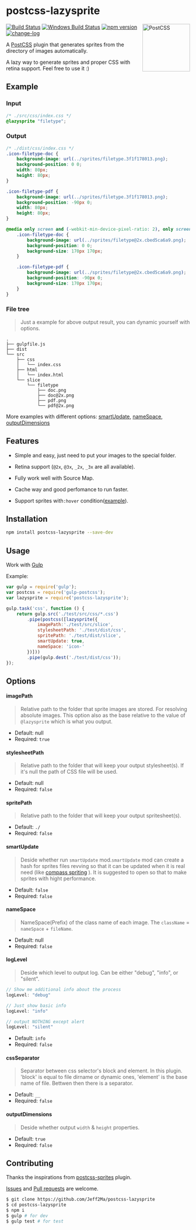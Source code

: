 # postcss-lazysprite

<img align="right" width="130" height="130" title="PostCSS" src="http://postcss.github.io/postcss/logo.svg">

[![Build Status](https://travis-ci.org/Jeff2Ma/postcss-lazysprite.svg?branch=master)](https://travis-ci.org/Jeff2Ma/postcss-lazysprite)
[![Windows Build Status](https://ci.appveyor.com/api/projects/status/github/Jeff2Ma/postcss-lazysprite?branch=master&svg=true)](https://ci.appveyor.com/project/Jeff2Ma/postcss-lazysprite)
[![npm version](https://badge.fury.io/js/postcss-lazysprite.svg)](https://www.npmjs.com/package/postcss-lazysprite)
[![change-log](https://img.shields.io/badge/changelog-md-blue.svg)](https://github.com/Jeff2Ma/postcss-lazysprite/blob/master/CHANGELOG.md)

A [PostCSS](https://github.com/postcss/postcss) plugin that generates sprites from the directory of images automatically.

A lazy way to generate sprites and proper CSS with retina support. Feel free to use it :)

## Example

### Input

```CSS
/* ./src/css/index.css */
@lazysprite "filetype";
```

### Output

```CSS
/* ./dist/css/index.css */
.icon-filetype-doc {
    background-image: url(../sprites/filetype.3f1f178013.png);
    background-position: 0 0;
    width: 80px;
    height: 80px;
}

.icon-filetype-pdf {
    background-image: url(../sprites/filetype.3f1f178013.png);
    background-position: -90px 0;
    width: 80px;
    height: 80px;
}

@media only screen and (-webkit-min-device-pixel-ratio: 2), only screen and (min--moz-device-pixel-ratio:2), only screen and (-o-min-device-pixel-ratio:2/1), only screen and (min-device-pixel-ratio:2), only screen and (min-resolution:2dppx), only screen and (min-resolution:192dpi) {
    .icon-filetype-doc {
        background-image: url(../sprites/filetype@2x.cbed5ca6a9.png);
        background-position: 0 0;
        background-size: 170px 170px;
    }

    .icon-filetype-pdf {
        background-image: url(../sprites/filetype@2x.cbed5ca6a9.png);
        background-position: -90px 0;
        background-size: 170px 170px;
    }
}
```

### File tree

> Just a example for above output result, you can dynamic yourself with options.

```
.
├── gulpfile.js
├── dist
└── src
    ├── css
    │   └── index.css
    ├── html
    │   └── index.html
    └── slice
        └── filetype
            ├── doc.png
            ├── doc@2x.png
            ├── pdf.png
            └── pdf@2x.png
```

More examples with different options: [smartUpdate](./examples/smartUpdate.md), [nameSpace](./examples/nameSpace.md), [outputDimensions](./examples/outputDimensions.md)

## Features

- Simple and easy, just need to put your images to the special folder.

- Retina support (`@2x`, `@3x`, `_2x`, `_3x` are all available).

- Fully work well with Source Map.

- Cache way and good perfomance to run faster.

- Support sprites with`:hover` condition([example]()).

## Installation

```bash
npm install postcss-lazysprite --save-dev
```

## Usage

Work with [Gulp](http://gulpjs.com/)

Example:

```javascript
var gulp = require('gulp');
var postcss = require('gulp-postcss');
var lazysprite = require('postcss-lazysprite');

gulp.task('css', function () {
	return gulp.src('./test/src/css/*.css')
		.pipe(postcss([lazysprite({
			imagePath:'./test/src/slice',
			stylesheetPath: './test/dist/css',
			spritePath: './test/dist/slice',
			smartUpdate: true,
			nameSpace: 'icon-'
		})]))
		.pipe(gulp.dest('./test/dist/css'));
});
```

## Options

#### imagePath

> Relative path to the folder that sprite images are stored. For resolving absolute images. This option also as the base relative to the value of `@lazysprite` which is what you output.

- Default: null
- Required: `true`

#### stylesheetPath

> Relative path to the folder that will keep your output stylesheet(s). If it's null the path of CSS file will be used.

- Default: null
- Required: `false`

#### spritePath

> Relative path to the folder that will keep your output spritesheet(s).

- Default: `./`
- Required: `false`

#### smartUpdate

> Deside whether run `smartUpdate` mod.`smartUpdate` mod can create a hash for sprites files revving so that it can be updated when it is real need (like [compass spriting](http://compass-style.org/help/tutorials/spriting/) ). It is suggested to open so that to make sprites with hight performance. 

- Default: `false`
- Required: `false`

#### nameSpace

> NameSpace(Prefix) of the class name of each image. The `className` = `nameSpace` + `fileName`.

- Default: null
- Required: `false`

#### logLevel

> Deside which level to output log. Can be either "debug", "info", or "silent".
 
```javascript
// Show me additional info about the process
logLevel: "debug"

// Just show basic info
logLevel: "info"

// output NOTHING except alert
logLevel: "silent"
```

- Default: `info`
- Required: `false`

#### cssSeparator

> Separator between css selector's block and element. In this plugin. 'block' is equal to file dirname or dynamic ones, 'element' is the base name of file. Bettwen then there is a separator. 

- Default: `__`
- Required: `false`

#### outputDimensions

> Deside whether output `width` & `height` properties.

- Default: `true`
- Required: `false`


## Contributing

Thanks the inspirations from [postcss-sprites](https://github.com/2createStudio/postcss-sprites) plugin.

[Issues](https://github.com/Jeff2Ma/postcss-lazysprite/issues) and [Pull requests](https://github.com/Jeff2Ma/postcss-lazysprite/pulls) are welcome.

```bash
$ git clone https://github.com/Jeff2Ma/postcss-lazysprite
$ cd postcss-lazysprite
$ npm i
$ gulp # for dev
$ gulp test # for test
```

